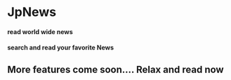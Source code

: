 # JpNews

#### read world wide news

#### search and read your favorite News

## More features come soon.... Relax and read now 
